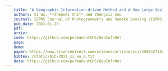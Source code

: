 ```yaml
---
    title: "A Geographic Information-driven Method and A New Large Scale Dataset for Remote Sensing Cloud/Snow Detection"
    authors: Xi Wu, **Zhenwei Shi** and Zhengxia Zou
    journal: ISPRS Journal of Photogrammetry and Remote Sensing (ISPRS)
    pub_date: 2021-01-25
    pdf: 
    arxiv: 
    code: https://github.com/permanentCH5/GeoInfoNet
    page: 
    demo: 
    paper: https://www.sciencedirect.com/science/article/pii/S0924271621000290
    bibtex: /static/bib/2021_xi_wu_a.txt
    data: https://github.com/permanentCH5/GeoInfoNet
---
```

    